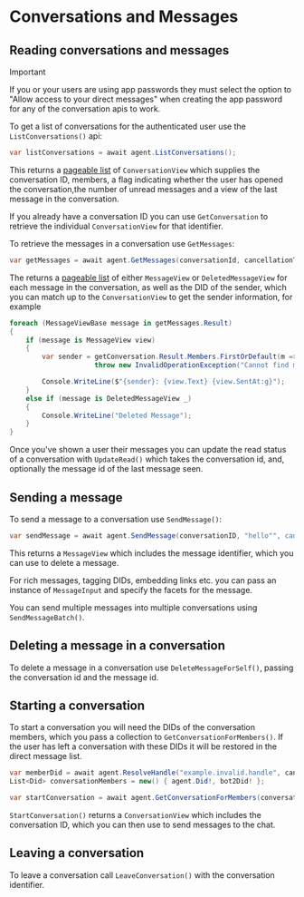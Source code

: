 # Conversations and Messages

## <a name="reading">Reading conversations and messages</a>

> [!IMPORTANT]
> If you or your users are using app passwords they must select the option to "Allow access to your direct messages" when creating the app password for
> any of the conversation apis to work.

To get a list of conversations for the authenticated user use the `ListConversations()` api:

```c#
var listConversations = await agent.ListConversations();
```

This returns a [pageable list](cursorsAndPagination.md) of `ConversationView` which supplies the conversation ID, members,
a flag indicating whether the user has opened the conversation,the number of unread messages and a view of the last message in the conversation.

If you already have a conversation ID you can use `GetConversation` to retrieve the individual `ConversationView` for that identifier.

To retrieve the messages in a conversation use `GetMessages`:

```c#
var getMessages = await agent.GetMessages(conversationId, cancellationToken: cancellationToken);
```

The returns a [pageable list](cursorsAndPagination.md) of either `MessageView` or `DeletedMessageView` for each message in the conversation, as well
as the DID of the sender, which you can match up to the `ConversationView` to get the sender information, for example

```c#
foreach (MessageViewBase message in getMessages.Result)
{
    if (message is MessageView view)
    {
        var sender = getConversation.Result.Members.FirstOrDefault(m => m.Did == view.Sender.Did) ??
                     throw new InvalidOperationException("Cannot find message sender in conversation view");

        Console.WriteLine($"{sender}: {view.Text} {view.SentAt:g}");
    }
    else if (message is DeletedMessageView _)
    {
        Console.WriteLine("Deleted Message");
    }
}
```

Once you've shown a user their messages you can update the read status of a conversation with `UpdateRead()` which takes the conversation id, and, optionally the message id of the last message seen.

## <a name="sending">Sending a message</a>

To send a message to a conversation use `SendMessage()`:

```c#
var sendMessage = await agent.SendMessage(conversationID, "hello"", cancellationToken);
```

This returns a `MessageView` which includes the message identifier, which you can use to delete a message.

For rich messages, tagging DIDs, embedding links etc. you can pass an instance of `MessageInput` and specify the facets for the message.

You can send multiple messages into multiple conversations using `SendMessageBatch()`.

## <a name="deleting">Deleting a message in a conversation</a>

To delete a message in a conversation use `DeleteMessageForSelf()`, passing the conversation id and the message id.

## <a name="creating">Starting a conversation</a>

To start a conversation you will need the DIDs of the conversation members, which you pass a collection to `GetConversationForMembers()`. If the user has left a conversation with these DIDs it will be restored in the direct message list.

```c#
var memberDid = await agent.ResolveHandle("example.invalid.handle", cancellationToken);
List<Did> conversationMembers = new() { agent.Did!, bot2Did! };

var startConversation = await agent.GetConversationForMembers(conversationMembers, cancellationToken);
```

`StartConversation()` returns a `ConversationView` which includes the conversation ID, which you can then use to send messages to the chat.

## <a name="leaving">Leaving a conversation</a>

To leave a conversation call `LeaveConversation()` with the conversation identifier.
